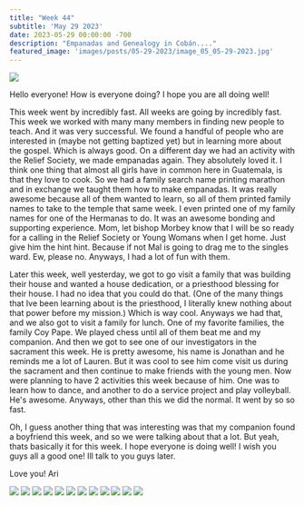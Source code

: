 ```yaml
---
title: "Week 44"
subtitle: 'May 29 2023'
date: 2023-05-29 00:00:00 -700
description: "Empanadas and Genealogy in Cobán...."
featured_image: 'images/posts/05-29-2023/image_05_05-29-2023.jpg'
---
```

![](/images/posts/05-29-2023/image_05_05-29-2023.jpg)

Hello everyone! How is everyone doing? I hope you are all doing well!

This week went by incredibly fast. All weeks are going by incredibly fast. This week we worked with many many members in finding new people to teach. And it was very successful. We found a handful of people who are interested in (maybe not getting baptized yet) but in learning more about the gospel. Which is always good. On a different day we had an activity with the Relief Society, we made empanadas again. They absolutely loved it. I think one thing that almost all girls have in common here in Guatemala, is that they love to cook. So we had a family search name printing marathon and in exchange we taught them how to make empanadas. It was really awesome because all of them wanted to learn, so all of them printed family names to take to the temple that same week. I even printed one of my family names for one of the Hermanas to do. It was an awesome bonding and supporting experience. Mom, let bishop Morbey know that I will be so ready for a calling in the Relief Society or Young Womans when I get home. Just give him the hint hint. Because if not Mal is going to drag me to the singles ward. Ew, please no. Anyways, I had a lot of fun with them. 

Later this week, well yesterday, we got to go visit a family that was building their house and wanted a house dedication, or a priesthood blessing for their house. I had no idea that you could do that. (One of the many things that Ive been learning about is the priesthood, I literally knew nothing about that power before my mission.) Which is way cool. Anyways we had that, and we also got to visit a family for lunch. One of my favorite families, the family Coy Pape. We played chess until all of them beat me and my companion. And then we got to see one of our investigators in the sacrament this week. He is pretty awesome, his name is Jonathan and he reminds me a lot of Lauren. But it was cool to see him come visit us during the sacrament and then continue to make friends with the young men. Now were planning to have 2 activities this week because of him. One was to learn how to dance, and another to do a service project and play volleyball. He's awesome. Anyways, other than this we did the normal. It went by so so fast. 

Oh, I guess another thing that was interesting was that my companion found a boyfriend this week, and so we were talking about that a lot. But yeah, thats basically it for this week. I hope everyone is doing well! I wish you guys all a good one! Ill talk to you guys later. 

Love you!
Ari

<div class="gallery" data-columns="2">
    <img src="/images/posts/05-29-2023/image_01_05-29-2023.jpg">
    <img src="/images/posts/05-29-2023/image_02_05-29-2023.jpg">
    <img src="/images/posts/05-29-2023/image_03_05-29-2023.jpg">
    <img src="/images/posts/05-29-2023/image_04_05-29-2023.jpg">
    <img src="/images/posts/05-29-2023/image_05_05-29-2023.jpg">
    <img src="/images/posts/05-29-2023/image_06_05-29-2023.jpg">
    <img src="/images/posts/05-29-2023/image_07_05-29-2023.jpg">
    <img src="/images/posts/05-29-2023/image_08_05-29-2023.jpg">
    <img src="/images/posts/05-29-2023/image_09_05-29-2023.jpg">
    <img src="/images/posts/05-29-2023/image_10_05-29-2023.jpg">
    <img src="/images/posts/05-29-2023/image_11_05-29-2023.jpg">
    <img src="/images/posts/05-29-2023/image_12_05-29-2023.jpg">
</div>